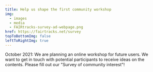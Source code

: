 ```yaml
---
title: Help us shape the first community workshop
img:
  - images
  - media
  - FAIRtracks-survey-ad-webpage.png
href: https://fairtracks.net/survey
topToBottomImg: false
leftToRightImg: true
---
```


October 2021: We are planning an online workshop for future users. We want to get in touch with
potential participants to receive ideas on the contents. Please fill out our "Survey of community
interest"!
